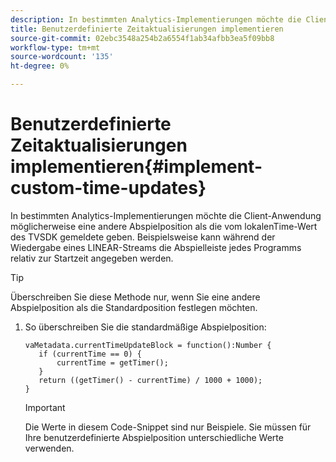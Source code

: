 ```yaml
---
description: In bestimmten Analytics-Implementierungen möchte die Client-Anwendung möglicherweise eine andere Abspielposition als die vom lokalenTime-Wert des TVSDK gemeldete geben. Beispielsweise kann während der Wiedergabe eines LINEAR-Streams die Abspielleiste jedes Programms relativ zur Startzeit angegeben werden.
title: Benutzerdefinierte Zeitaktualisierungen implementieren
source-git-commit: 02ebc3548a254b2a6554f1ab34afbb3ea5f09bb8
workflow-type: tm+mt
source-wordcount: '135'
ht-degree: 0%

---
```


# Benutzerdefinierte Zeitaktualisierungen implementieren{#implement-custom-time-updates}

In bestimmten Analytics-Implementierungen möchte die Client-Anwendung möglicherweise eine andere Abspielposition als die vom lokalenTime-Wert des TVSDK gemeldete geben. Beispielsweise kann während der Wiedergabe eines LINEAR-Streams die Abspielleiste jedes Programms relativ zur Startzeit angegeben werden.

>[!TIP]
>
>Überschreiben Sie diese Methode nur, wenn Sie eine andere Abspielposition als die Standardposition festlegen möchten.

1. So überschreiben Sie die standardmäßige Abspielposition:

   ```
   vaMetadata.currentTimeUpdateBlock = function():Number { 
      if (currentTime == 0) { 
          currentTime = getTimer(); 
      } 
      return ((getTimer() - currentTime) / 1000 + 1000); 
   }
   ```

   >[!IMPORTANT]
   >
   >Die Werte in diesem Code-Snippet sind nur Beispiele. Sie müssen für Ihre benutzerdefinierte Abspielposition unterschiedliche Werte verwenden.

